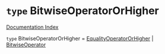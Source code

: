 # `type` BitwiseOperatorOrHigher

[Documentation Index](../README.md)

`type` BitwiseOperatorOrHigher = [EqualityOperatorOrHigher](../private.type.EqualityOperatorOrHigher/README.md) | [BitwiseOperator](../private.type.BitwiseOperator/README.md)